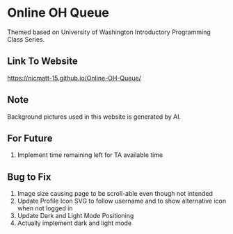 # Online OH Queue
Themed based on University of Washington Introductory Programming Class Series.

## Link To Website
https://nicmatt-15.github.io/Online-OH-Queue/

## Note
Background pictures used in this website is generated by AI.

## For Future
1. Implement time remaining left for TA available time

## Bug to Fix
1. Image size causing page to be scroll-able even though not intended
2. Update Profile Icon SVG to follow username and to show alternative icon when not logged in
3. Update Dark and Light Mode Positioning
4. Actually implement dark and light mode

